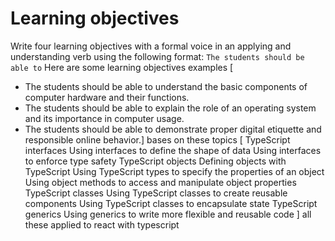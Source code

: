 # Learning objectives
Write four learning objectives with a formal voice in an applying and understanding verb using the following format: `The students should be able to`
Here are some learning objectives examples [

- The students should be able to understand the basic components of computer hardware and their functions.
- The students should be able to explain the role of an operating system and its importance in computer usage.
- The students should be able to demonstrate proper digital etiquette and responsible online behavior.]
bases on these topics [
   TypeScript interfaces
        Using interfaces to define the shape of data
        Using interfaces to enforce type safety
        TypeScript objects
        Defining objects with TypeScript
        Using TypeScript types to specify the properties of an object
        Using object methods to access and manipulate object properties
    TypeScript classes
        Using TypeScript classes to create reusable components
        Using TypeScript classes to encapsulate state
    TypeScript generics
        Using generics to write more flexible and reusable code 
] all these applied to react with typescript